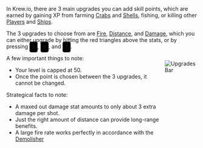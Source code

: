 
In Krew.io, there are 3 main upgrades you can add skill points, which are earned by gaining XP from farming [Crabs](crabs.md) and [Shells](shells.md), fishing, or killing other [Players](players.md) and [Ships](ships.md).

The 3 upgrades to choose from are [Fire](rate.md), [Distance](distance.md), and [Damage](damage.md), which you can either upgrade by hitting the red triangles above the stats, or by pressing <code style = "background-color: #000; border: 2px solid #000; border-radius: 5px; padding: 5px;">5</code>, <code style = "background-color: #000; border: 2px solid #000; border-radius: 5px; padding: 5px;">6</code>, and <code style = "background-color: #000; border: 2px solid #000; border-radius: 5px; padding: 5px;">7</code>.

<div style="display: flex;">
<div style = "float: left;">
A few important things to note:

 - Your level is capped at 50.
 - Once the point is chosen between the 3 upgrades, it cannot be changed.

Strategical facts to note:

 - A maxed out damage stat amounts to only about 3 extra damage per shot.
 - Just the right amount of distance can provide long-range benefits.
 - A large fire rate works perfectly in accordance with the [Demolisher](/items/cannon/demolisher.md)
</div>

![Upgrades Bar](https://cdn.discordapp.com/attachments/257163738258472960/796683795000066058/latest.png)